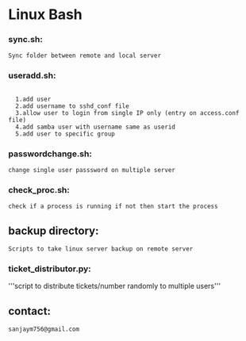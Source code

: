 # Linux  Bash

### sync.sh:
  ```Sync folder between remote and local server```

### useradd.sh:
  ```Script to add user on linux server, also perform below tasks:

    1.add user
    2.add username to sshd_conf file
    3.allow user to login from single IP only (entry on access.conf file)
    4.add samba user with username same as userid
    5.add user to specific group
```

### passwordchange.sh:
  ```change single user passsword on multiple server```

### check_proc.sh:
  ```check if a process is running if not then start the process```

## backup directory:  
  ```Scripts to take linux server backup on remote server```

### ticket_distributor.py: 
  '''script to distribute tickets/number randomly to multiple users'''

## contact:
`sanjaym756@gmail.com`
